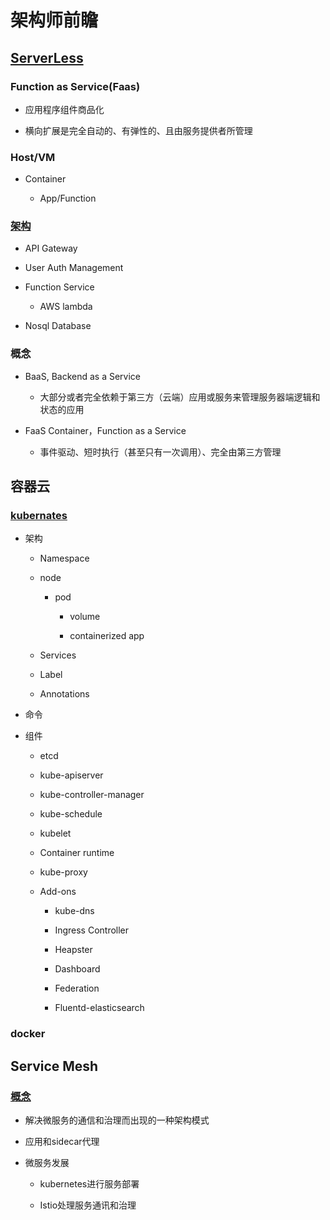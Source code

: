 # 架构师前瞻


## [ServerLess](https://amazonaws-china.com/cn/blogs/china/iaas-faas-serverless/)

### Function as Service(Faas)

- 应用程序组件商品化

- 横向扩展是完全自动的、有弹性的、且由服务提供者所管理

### Host/VM

- Container

	- App/Function

### [架构](https://jimmysong.io/posts/what-is-serverless/)

- API Gateway

- User Auth Management

- Function Service

	- AWS lambda

- Nosql Database

### 概念

- BaaS, Backend as a Service

	- 大部分或者完全依赖于第三方（云端）应用或服务来管理服务器端逻辑和状态的应用

- FaaS Container，Function as a Service

	- 事件驱动、短时执行（甚至只有一次调用）、完全由第三方管理

## 容器云

### [kubernates](https://kubernetes.feisky.xyz/zh)

- 架构

	- Namespace

	- node

		- pod

			- volume

			- containerized app

	- Services

	- Label

	- Annotations

- 命令

- 组件

	- etcd

	- kube-apiserver

	- kube-controller-manager

	- kube-schedule

	- kubelet

	- Container runtime

	- kube-proxy

	- Add-ons

		- kube-dns

		- Ingress Controller

		- Heapster

		- Dashboard

		- Federation

		- Fluentd-elasticsearch

### docker

## Service Mesh

### [概念](https://zhaohuabing.com/2017/11/04/istio-install_and_example/)

- 解决微服务的通信和治理而出现的一种架构模式

- 应用和sidecar代理

- 微服务发展

	- kubernetes进行服务部署

	- Istio处理服务通讯和治理

